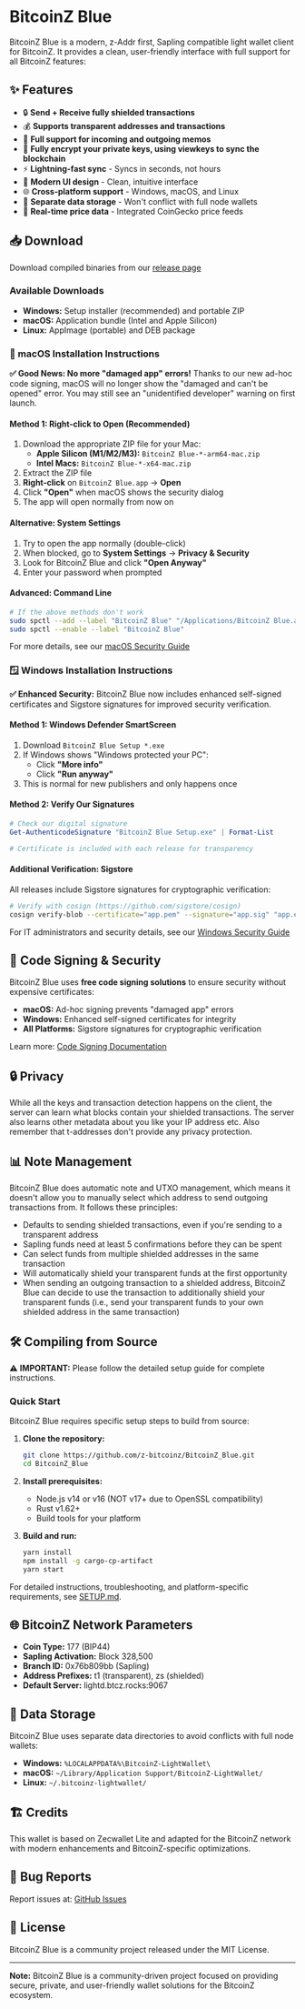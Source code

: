 # BitcoinZ Blue

BitcoinZ Blue is a modern, z-Addr first, Sapling compatible light wallet client for BitcoinZ. It provides a clean, user-friendly interface with full support for all BitcoinZ features:

## ✨ Features

- 🔒 **Send + Receive fully shielded transactions**
- 💰 **Supports transparent addresses and transactions**
- 📝 **Full support for incoming and outgoing memos**
- 🔐 **Fully encrypt your private keys, using viewkeys to sync the blockchain**
- ⚡ **Lightning-fast sync** - Syncs in seconds, not hours
- 🎨 **Modern UI design** - Clean, intuitive interface
- 🌐 **Cross-platform support** - Windows, macOS, and Linux
- 📁 **Separate data storage** - Won't conflict with full node wallets
- 💱 **Real-time price data** - Integrated CoinGecko price feeds

## 📥 Download

Download compiled binaries from our [release page](https://github.com/z-bitcoinz/BitcoinZ_Blue/releases)

### Available Downloads
- **Windows:** Setup installer (recommended) and portable ZIP
- **macOS:** Application bundle (Intel and Apple Silicon)
- **Linux:** AppImage (portable) and DEB package

### 🍎 macOS Installation Instructions

**✅ Good News: No more "damaged app" errors!** Thanks to our new ad-hoc code signing, macOS will no longer show the "damaged and can't be opened" error. You may still see an "unidentified developer" warning on first launch.

#### **Method 1: Right-click to Open (Recommended)**
1. Download the appropriate ZIP file for your Mac:
   - **Apple Silicon (M1/M2/M3):** `BitcoinZ Blue-*-arm64-mac.zip`
   - **Intel Macs:** `BitcoinZ Blue-*-x64-mac.zip`
2. Extract the ZIP file
3. **Right-click** on `BitcoinZ Blue.app` → **Open**
4. Click **"Open"** when macOS shows the security dialog
5. The app will open normally from now on

#### **Alternative: System Settings**
1. Try to open the app normally (double-click)
2. When blocked, go to **System Settings** → **Privacy & Security**
3. Look for BitcoinZ Blue and click **"Open Anyway"**
4. Enter your password when prompted

#### **Advanced: Command Line**
```bash
# If the above methods don't work
sudo spctl --add --label "BitcoinZ Blue" "/Applications/BitcoinZ Blue.app"
sudo spctl --enable --label "BitcoinZ Blue"
```

For more details, see our [macOS Security Guide](MACOS_SECURITY.md)

### 🪟 Windows Installation Instructions

**✅ Enhanced Security:** BitcoinZ Blue now includes enhanced self-signed certificates and Sigstore signatures for improved security verification.

#### **Method 1: Windows Defender SmartScreen**
1. Download `BitcoinZ Blue Setup *.exe`
2. If Windows shows "Windows protected your PC":
   - Click **"More info"**
   - Click **"Run anyway"**
3. This is normal for new publishers and only happens once

#### **Method 2: Verify Our Signatures**
```powershell
# Check our digital signature
Get-AuthenticodeSignature "BitcoinZ Blue Setup.exe" | Format-List

# Certificate is included with each release for transparency
```

#### **Additional Verification: Sigstore**
All releases include Sigstore signatures for cryptographic verification:
```bash
# Verify with cosign (https://github.com/sigstore/cosign)
cosign verify-blob --certificate="app.pem" --signature="app.sig" "app.exe"
```

For IT administrators and security details, see our [Windows Security Guide](WINDOWS_SECURITY.md)

## 🔐 Code Signing & Security

BitcoinZ Blue uses **free code signing solutions** to ensure security without expensive certificates:

- **macOS:** Ad-hoc signing prevents "damaged app" errors
- **Windows:** Enhanced self-signed certificates for integrity
- **All Platforms:** Sigstore signatures for cryptographic verification

Learn more: [Code Signing Documentation](CODE_SIGNING.md)

## 🔒 Privacy

While all the keys and transaction detection happens on the client, the server can learn what blocks contain your shielded transactions. The server also learns other metadata about you like your IP address etc. Also remember that t-addresses don't provide any privacy protection.

## 📊 Note Management

BitcoinZ Blue does automatic note and UTXO management, which means it doesn't allow you to manually select which address to send outgoing transactions from. It follows these principles:

- Defaults to sending shielded transactions, even if you're sending to a transparent address
- Sapling funds need at least 5 confirmations before they can be spent
- Can select funds from multiple shielded addresses in the same transaction
- Will automatically shield your transparent funds at the first opportunity
- When sending an outgoing transaction to a shielded address, BitcoinZ Blue can decide to use the transaction to additionally shield your transparent funds (i.e., send your transparent funds to your own shielded address in the same transaction)

## 🛠️ Compiling from Source

⚠️ **IMPORTANT:** Please follow the detailed setup guide for complete instructions.

### Quick Start

BitcoinZ Blue requires specific setup steps to build from source:

1. **Clone the repository:**
   ```bash
   git clone https://github.com/z-bitcoinz/BitcoinZ_Blue.git
   cd BitcoinZ_Blue
   ```

2. **Install prerequisites:**
   - Node.js v14 or v16 (NOT v17+ due to OpenSSL compatibility)
   - Rust v1.62+
   - Build tools for your platform

3. **Build and run:**
   ```bash
   yarn install
   npm install -g cargo-cp-artifact
   yarn start
   ```

For detailed instructions, troubleshooting, and platform-specific requirements, see [SETUP.md](SETUP.md).

## 🌐 BitcoinZ Network Parameters

- **Coin Type:** 177 (BIP44)
- **Sapling Activation:** Block 328,500
- **Branch ID:** 0x76b809bb (Sapling)
- **Address Prefixes:** t1 (transparent), zs (shielded)
- **Default Server:** lightd.btcz.rocks:9067

## 📁 Data Storage

BitcoinZ Blue uses separate data directories to avoid conflicts with full node wallets:

- **Windows:** `%LOCALAPPDATA%\BitcoinZ-LightWallet\`
- **macOS:** `~/Library/Application Support/BitcoinZ-LightWallet/`
- **Linux:** `~/.bitcoinz-lightwallet/`

## 🏗️ Credits

This wallet is based on Zecwallet Lite and adapted for the BitcoinZ network with modern enhancements and BitcoinZ-specific optimizations.

## 🐛 Bug Reports

Report issues at: [GitHub Issues](https://github.com/z-bitcoinz/BitcoinZ_Blue/issues)

## 📄 License

BitcoinZ Blue is a community project released under the MIT License.

---

**Note:** BitcoinZ Blue is a community-driven project focused on providing secure, private, and user-friendly wallet solutions for the BitcoinZ ecosystem.
